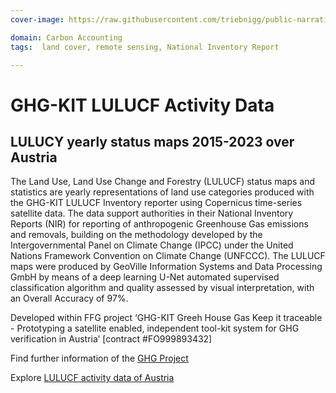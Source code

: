```yaml
---
cover-image: https://raw.githubusercontent.com/triebnigg/public-narratives/triebnigg/evapotranspiration-monitoring-2/assets/triebnigg/LULUCFScreenshot-2025-06-13-174126-1749905176511.png

domain: Carbon Accounting
tags:  land cover, remote sensing, National Inventory Report

---
```


# GHG-KIT LULUCF Activity Data

## LULUCY yearly status maps 2015-2023 over Austria

The Land Use, Land Use Change and Forestry (LULUCF) status maps and statistics are yearly representations of land use categories produced with the GHG-KIT LULUCF Inventory reporter using Copernicus time-series satellite data. The data support authorities in their National Inventory Reports (NIR) for reporting of anthropogenic Greenhouse Gas emissions and removals, building on the methodology developed by the Intergovernmental Panel on Climate Change (IPCC) under the United Nations Framework Convention on Climate Change (UNFCCC). The LULUCF maps were produced by GeoVille Information Systems and Data Processing GmbH by means of a deep learning U-Net automated supervised classification algorithm and quality assessed by visual interpretation, with an Overall Accuracy of 97%.

Developed within FFG project ‘GHG-KIT Greeh House Gas Keep it traceable - Prototyping a satellite enabled, independent tool-kit system for GHG verification in Austria’ [contract #FO999893432]

Find further information of the [GHG Project](https://ghg-kit.at/)

Explore [LULUCF activity data of Austria](https://gtif-austria.info/explore?indicator=land_use&x=13.7500&y=47.2688&z=7.3868&datetime=2023-01-01&template=light)
